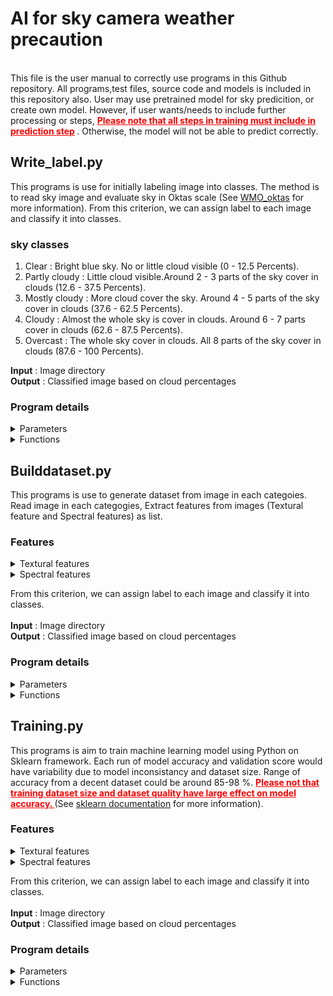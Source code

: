 # AI for sky camera weather precaution 
</br>
This file is the user manual to correctly use programs in this Github repository. All programs,test files, source code and models is included in this repository also. User may use pretrained model for sky predicition, or create own model.
However, if user wants/needs to include further processing or steps,<span style="color: red;"> <B><u>Please note that all steps in training must include in prediction step</u> </B> </span>. Otherwise, the model will not be able to predict
correctly.

## Write_label.py
This programs is use for initially labeling image into classes. The method is to read sky image and evaluate sky in Oktas scale (See [WMO_oktas](URL "https://worldweather.wmo.int/oktas.html") for more information).
From this criterion, we can assign label to each image and classify it into classes.<br>
### sky classes
1. Clear : Bright blue sky. No or little cloud visible (0 - 12.5 Percents).
2. Partly cloudy : Little cloud visible.Around 2 - 3 parts of the sky cover in clouds (12.6 - 37.5 Percents).
3. Mostly cloudy : More cloud cover the sky. Around 4 - 5 parts of the sky cover in clouds (37.6 - 62.5 Percents).
4. Cloudy : Almost the whole sky is cover in clouds. Around 6 - 7 parts cover in clouds (62.6 - 87.5 Percents).
4. Overcast : The whole sky cover in clouds. All 8 parts of the sky cover in clouds (87.6 - 100 Percents).<br>

**Input** : Image directory<br>
**Output** : Classified image based on cloud percentages<br>
### Program details
<details>
<summary>Parameters</summary> 

| Parameter Name                | Description                                                                                           |
|-------------------------------|-------------------------------------------------------------------------------------------------------|
| `start_date`                 | The start date for the time duration calculation, formatted as 'YYYY-MM-DD'.                        |
| `end_date`                   | The end date for the time duration calculation, formatted as 'YYYY-MM-DD'.                          |
| `location`                   | A list containing latitude and longitude coordinates for the location (e.g., `[latitude, longitude]`). |
| `days`                        | The total number of days calculated between `start_date` and `end_date`.                            |
| `LSTM`                        | An instance of the `SunPosition` class for calculating the Local Solar Time Mean (LSTM).            |
| `EoT`                         | The Equation of Time, calculated based on the day number for solar position adjustments.            |
| `TC`                          | The Time Correction Factor calculated using longitude, LSTM, and EoT.                                |
| `dec`                         | The solar declination angle calculated for the specified day.                                       |
| `sunrise1`                   | The calculated sunrise time for the specified location and day.                                      |
| `sunset1`                    | The calculated sunset time for the specified location and day.                                       |
| `mask_directory`             | The file path to the mask image used for preprocessing input images.                                 |
| `classes_map`                | A dictionary mapping cloud classification labels to their corresponding folder names.               |
| `image_directory`            | The directory containing images to be processed and categorized.                                     |
| `output_directory`           | The directory where processed images will be saved based on classification.                          |
| `mode`                        | A string that specifies whether to process 'day' or 'night' images based on sunlight times.         |
| `percentage`                  | A list storing the calculated cloud coverage percentages for the classified images.                 |
| `classifier`                 | A list of classifications for the images based on their cloud coverage percentages.                  |


</details>
<details>
<summary>Functions</summary> 

| Function Name                  | Description                                                                                           |
|-------------------------------|-------------------------------------------------------------------------------------------------------|
| `timeConvertion().time_duration(start_date, end_date, include_end_date=True)` | Calculates the number of days between the specified start and end dates.                            |
| `SunPosition.LSTM(time_zone_offset)`        | Initializes the LSTM value based on the provided time zone offset for solar calculations.           |
| `SunPosition.calculate_EoT(day)`             | Calculates the Equation of Time for the given day to adjust solar time.                            |
| `SunPosition.TimeCorrectionFactor(Longitude, LSTM, EoT)` | Computes the Time Correction Factor based on location and solar calculations.                      |
| `SunPosition.declination(day)`               | Calculates the solar declination angle for the specified day.                                     |
| `SunPosition.DaytimeInfo(latitude, declination, TC)` | Determines sunrise and sunset times based on latitude, declination, and Time Correction Factor.     |
| `preprocessData().load_images_and_preprocess(path, mask, apply_crop_sun=False)` | Loads images from a specified path and preprocesses them using the given mask.                    |
| `prediction().CloudRatio(image, mask)`       | Calculates the cloud coverage ratio for a given image using the specified mask.                    |
| `prediction().classify_sky(image, ratio)`    | Classifies the sky condition of a given image based on the calculated cloud coverage ratio.        |
| `os.makedirs(target_folder, exist_ok=True)`   | Creates the target folder for storing classified images if it does not already exist.              |
| `cv2.resize(image, (1036, 705))`             | Resizes the given image to the specified dimensions (1036x705 pixels).                             |
| `cv2.imwrite(write_path, write_image)`        | Saves the processed image to the specified file path.                                             |

</details>

## Builddataset.py
This programs is use to generate dataset from image in each categoies. Read image in each categogies, Extract features from images (Textural feature and Spectral features) as list.
### Features 
<details>
<summary>Textural features</summary>

| Property       | Description                                                                                     |
|----------------|------------------------------------------------------------------------------------------------|
| `contrast`     | Measures the local intensity variation. High contrast values indicate significant intensity changes. |
| `dissimilarity`| Captures how different the pairs of pixels are; it increases with differences in gray levels.    |
| `homogeneity`  | Assesses how similar the pixel pairs are. Higher values indicate more uniform textures.         |
| `energy`       | Represents the sum of squared elements in the GLCM (Gray Level Co-occurrence Matrix), indicating texture uniformity. Higher energy values mean less texture complexity. |
| `correlation`  | Measures the linear dependency of gray levels in the image. High values indicate a predictable pattern. |
| `ASM`          | Also known as Angular Second Moment, it reflects the texture uniformity by summing the squared elements of the GLCM. Higher ASM indicates a more uniform texture. |
</details>
<details>
<summary>Spectral features</summary>

| Feature         | Description                                                                                   |
|-----------------|-----------------------------------------------------------------------------------------------|
| `intensity`     | Average intensity of the blue channel (`B`) across the image. It provides a measure of brightness. |
| `chan_b`        | Mean value of the blue channel (`B`). Useful for analyzing blue hues in the image.             |
| `chan_r`        | Mean value of the red channel (`R`). Useful for analyzing red hues in the image.               |
| `skewness`      | Skewness of the blue channel (`B`). It indicates the asymmetry in the pixel distribution of the channel. |
| `std`           | Standard deviation of the blue channel (`B`). Measures the spread or variability of pixel values in the channel. |
| `diff`          | Mean difference between the red channel (`R`) and the blue channel (`B`). Highlights color contrasts between red and blue tones. |
| `statistical`   | Combined features including skewness, standard deviation, difference, and mean values of red and blue channels for detailed statistical analysis. |

</details>

From this criterion, we can assign label to each image and classify it into classes.<br><br>
**Input** : Image directory<br>
**Output** : Classified image based on cloud percentages<br>
### Program details
<details>
<summary>Parameters</summary> 

| **Parameter**         | **Description**                                                                                       |
|-----------------------|-----------------------------------------------------------------------------------------------------|
| `sky_cam`              | User input for selecting configuration based on location (e.g., specific observatory location).     |
| `path`                 | Directory path to the folder containing images to be processed.                                     |
| `GLCM_param`           | User input list containing distance and angle parameters for the GLCM calculation.                  |
| `location`             | Coordinates of the selected sky camera location, loaded from configuration.                         |
| `time_zone`            | Time zone associated with the selected sky camera location, loaded from configuration.              |
| `start_date`           | The start date for the dataset, loaded from configuration.                                          |
| `mask_path`            | File path to the mask image for preprocessing images.                                               |
| `output_directory`     | Directory path to save the processed dataset CSV files.                                             |
| `properties`           | List of GLCM properties used for feature extraction (e.g., contrast, dissimilarity, etc.).         |
| `output_folder`        | Subdirectory path within the output directory for storing specific results based on GLCM parameters.|
| `folders`              | List of subdirectories within the main `path`, each representing a class of images.                 |
| `class_folder`         | Full path to a specific image class folder, containing images to be processed.                      |
| `GLCM`                 | List of computed GLCM features for the processed images.                                            |
| `Filename`             | List of image filenames that were processed.                                                        |
| `Intensity`            | List of intensity values calculated from the images.                                                |
| `skewness`             | List of skewness values calculated from the images.                                                 |
| `std`                  | List of standard deviation values calculated from the images.                                       |
| `diff`                 | List of difference values between channels calculated from the images.                              |
| `chan_r`               | List of mean red channel values calculated from the images.                                         |
| `chan_b`               | List of mean blue channel values calculated from the images.                                        |
| `images`               | Preprocessed images loaded from a single image path using a mask.                                   |
| `gray`                 | Grayscale converted versions of the preprocessed images.                                            |
| `glcm`                 | Computed GLCM features for a single grayscale image.                                                |
| `sky_cat`              | Name of the sky condition class derived from the folder name.                                       |
| `output_filename`      | Filename for the output CSV file that stores the dataset for a specific class.                      |
| `output_path`          | Full file path to where the CSV file will be saved.                                                 |




</details>
<details>
<summary>Functions</summary> 

| **Function Name**                                | **Description**                                                                                           |
|--------------------------------------------------|-----------------------------------------------------------------------------------------------------------|
| `preprocessData().load_single_image`             | Loads a single image from a specified path, applies a mask, and optionally crops out the sun. Returns the preprocessed image and its name. |
| `preprocessData().computeGlcm`                   | Computes the Gray Level Co-occurrence Matrix (GLCM) for a grayscale image based on specified distance and angle parameters. Outputs GLCM features. |
| `Builddataset().Statistical`                     | Computes statistical metrics like mean intensity, skewness, standard deviation, and channel differences for a set of input images. |
| `preprocessData().getDataframe`                  | Constructs a DataFrame with GLCM properties, statistical features, and intensity for a set of images. The DataFrame is used to organize and save the dataset. |
| `os.makedirs`                                    | Creates directories if they do not exist, used for organizing logs and output folders.                     |
| `cv2.imread`                                     | Loads an image from a file, with an option to read in grayscale mode (used here to read mask images).      |
| `gc.collect`                                     | Clears memory by running garbage collection after processing a batch of images, ensuring efficient memory usage. |
| `json.load`                                      | Reads configuration data from a JSON file, providing settings like paths, parameters, and mask information for image processing. |
| `logging.info`                                   | Logs informational messages to a log file, documenting the progress and status of the dataset generation.  |
| `time.strftime`                                  | Formats the current date and time for use in file naming (e.g., timestamped log files).                    |
| `os.listdir`                                     | Retrieves a list of folders or files within a directory, used to iterate through image datasets.           |
| `cv2.cvtColor`                                   | Converts images from one color space to another, in this case, from RGB to grayscale.                      |
| `pd.DataFrame.to_csv`                            | Saves a DataFrame as a CSV file to a specified path, used for creating output datasets.                    |
                                         |

</details>

## Training.py
This programs is aim to train machine learning model using Python on Sklearn framework. Each run of model accuracy and validation score would have variability due to 
model inconsistancy and dataset size. Range of accuracy from a decent dataset could be around 85-98 %. <span style="color: red;"> <B><u>Please not that training dataset size and dataset quality have large effect on model accuracy.
</u> </B> </span> (See [sklearn documentation](URL "https://scikit-learn.org/1.5/modules/generated/sklearn.ensemble.RandomForestClassifier.html") for more information).

### Features 
<details>
<summary>Textural features</summary>

| Property       | Description                                                                                     |
|----------------|------------------------------------------------------------------------------------------------|
| `contrast`     | Measures the local intensity variation. High contrast values indicate significant intensity changes. |
| `dissimilarity`| Captures how different the pairs of pixels are; it increases with differences in gray levels.    |
| `homogeneity`  | Assesses how similar the pixel pairs are. Higher values indicate more uniform textures.         |
| `energy`       | Represents the sum of squared elements in the GLCM (Gray Level Co-occurrence Matrix), indicating texture uniformity. Higher energy values mean less texture complexity. |
| `correlation`  | Measures the linear dependency of gray levels in the image. High values indicate a predictable pattern. |
| `ASM`          | Also known as Angular Second Moment, it reflects the texture uniformity by summing the squared elements of the GLCM. Higher ASM indicates a more uniform texture. |
</details>
<details>
<summary>Spectral features</summary>

| Feature         | Description                                                                                   |
|-----------------|-----------------------------------------------------------------------------------------------|
| `intensity`     | Average intensity of the blue channel (`B`) across the image. It provides a measure of brightness. |
| `chan_b`        | Mean value of the blue channel (`B`). Useful for analyzing blue hues in the image.             |
| `chan_r`        | Mean value of the red channel (`R`). Useful for analyzing red hues in the image.               |
| `skewness`      | Skewness of the blue channel (`B`). It indicates the asymmetry in the pixel distribution of the channel. |
| `std`           | Standard deviation of the blue channel (`B`). Measures the spread or variability of pixel values in the channel. |
| `diff`          | Mean difference between the red channel (`R`) and the blue channel (`B`). Highlights color contrasts between red and blue tones. |
| `statistical`   | Combined features including skewness, standard deviation, difference, and mean values of red and blue channels for detailed statistical analysis. |

</details>

From this criterion, we can assign label to each image and classify it into classes.<br><br>
**Input** : Image directory<br>
**Output** : Classified image based on cloud percentages<br>
### Program details
<details>
<summary>Parameters</summary> 

| **Parameter**         | **Description**                                                                                       |
|-----------------------|-----------------------------------------------------------------------------------------------------|
| `sky_cam`              | User input for selecting configuration based on location (e.g., specific observatory location).     |
| `path`                 | Directory path to the folder containing images to be processed.                                     |
| `GLCM_param`           | User input list containing distance and angle parameters for the GLCM calculation.                  |
| `location`             | Coordinates of the selected sky camera location, loaded from configuration.                         |
| `time_zone`            | Time zone associated with the selected sky camera location, loaded from configuration.              |
| `start_date`           | The start date for the dataset, loaded from configuration.                                          |
| `mask_path`            | File path to the mask image for preprocessing images.                                               |
| `output_directory`     | Directory path to save the processed dataset CSV files.                                             |
| `properties`           | List of GLCM properties used for feature extraction (e.g., contrast, dissimilarity, etc.).         |
| `output_folder`        | Subdirectory path within the output directory for storing specific results based on GLCM parameters.|
| `folders`              | List of subdirectories within the main `path`, each representing a class of images.                 |
| `class_folder`         | Full path to a specific image class folder, containing images to be processed.                      |
| `GLCM`                 | List of computed GLCM features for the processed images.                                            |
| `Filename`             | List of image filenames that were processed.                                                        |
| `Intensity`            | List of intensity values calculated from the images.                                                |
| `skewness`             | List of skewness values calculated from the images.                                                 |
| `std`                  | List of standard deviation values calculated from the images.                                       |
| `diff`                 | List of difference values between channels calculated from the images.                              |
| `chan_r`               | List of mean red channel values calculated from the images.                                         |
| `chan_b`               | List of mean blue channel values calculated from the images.                                        |
| `images`               | Preprocessed images loaded from a single image path using a mask.                                   |
| `gray`                 | Grayscale converted versions of the preprocessed images.                                            |
| `glcm`                 | Computed GLCM features for a single grayscale image.                                                |
| `sky_cat`              | Name of the sky condition class derived from the folder name.                                       |
| `output_filename`      | Filename for the output CSV file that stores the dataset for a specific class.                      |
| `output_path`          | Full file path to where the CSV file will be saved.                                                 |




</details>
<details>
<summary>Functions</summary> 

| **Function Name**                                | **Description**                                                                                           |
|--------------------------------------------------|-----------------------------------------------------------------------------------------------------------|
| `preprocessData().load_single_image`             | Loads a single image from a specified path, applies a mask, and optionally crops out the sun. Returns the preprocessed image and its name. |
| `preprocessData().computeGlcm`                   | Computes the Gray Level Co-occurrence Matrix (GLCM) for a grayscale image based on specified distance and angle parameters. Outputs GLCM features. |
| `Builddataset().Statistical`                     | Computes statistical metrics like mean intensity, skewness, standard deviation, and channel differences for a set of input images. |
| `preprocessData().getDataframe`                  | Constructs a DataFrame with GLCM properties, statistical features, and intensity for a set of images. The DataFrame is used to organize and save the dataset. |
| `os.makedirs`                                    | Creates directories if they do not exist, used for organizing logs and output folders.                     |
| `cv2.imread`                                     | Loads an image from a file, with an option to read in grayscale mode (used here to read mask images).      |
| `gc.collect`                                     | Clears memory by running garbage collection after processing a batch of images, ensuring efficient memory usage. |
| `json.load`                                      | Reads configuration data from a JSON file, providing settings like paths, parameters, and mask information for image processing. |
| `logging.info`                                   | Logs informational messages to a log file, documenting the progress and status of the dataset generation.  |
| `time.strftime`                                  | Formats the current date and time for use in file naming (e.g., timestamped log files).                    |
| `os.listdir`                                     | Retrieves a list of folders or files within a directory, used to iterate through image datasets.           |
| `cv2.cvtColor`                                   | Converts images from one color space to another, in this case, from RGB to grayscale.                      |
| `pd.DataFrame.to_csv`                            | Saves a DataFrame as a CSV file to a specified path, used for creating output datasets.                    |
                                         |

</details>